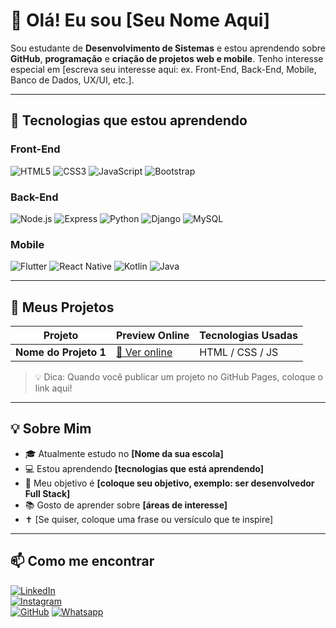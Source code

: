 # 👋 Olá! Eu sou [Seu Nome Aqui]

Sou estudante de **Desenvolvimento de Sistemas** e estou aprendendo sobre **GitHub**, **programação** e **criação de projetos web e mobile**. Tenho interesse especial em [escreva seu interesse aqui: ex. Front-End, Back-End, Mobile, Banco de Dados, UX/UI, etc.].

---

## 🎯 Tecnologias que estou aprendendo

### Front-End
![HTML5](https://img.shields.io/badge/-HTML5-E34F26?style=flat-square&logo=html5&logoColor=white)
![CSS3](https://img.shields.io/badge/-CSS3-1572B6?style=flat-square&logo=css3)
![JavaScript](https://img.shields.io/badge/-JavaScript-F7DF1E?style=flat-square&logo=javascript&logoColor=black)
![Bootstrap](https://img.shields.io/badge/-Bootstrap-7952B3?style=flat-square&logo=bootstrap&logoColor=white)

### Back-End
![Node.js](https://img.shields.io/badge/-Node.js-339933?style=flat-square&logo=node.js&logoColor=white)
![Express](https://img.shields.io/badge/-Express-000000?style=flat-square&logo=express&logoColor=white)
![Python](https://img.shields.io/badge/-Python-3776AB?style=flat-square&logo=python&logoColor=white)
![Django](https://img.shields.io/badge/-Django-092E20?style=flat-square&logo=django&logoColor=white)
![MySQL](https://img.shields.io/badge/-MySQL-4479A1?style=flat-square&logo=mysql&logoColor=white)

### Mobile
![Flutter](https://img.shields.io/badge/-Flutter-02569B?style=flat-square&logo=flutter&logoColor=white)
![React Native](https://img.shields.io/badge/-React_Native-61DAFB?style=flat-square&logo=react&logoColor=black)
![Kotlin](https://img.shields.io/badge/-Kotlin-0095D5?style=flat-square&logo=kotlin&logoColor=white)
![Java](https://img.shields.io/badge/-Java-007396?style=flat-square&logo=java&logoColor=white)

---

## 🚀 Meus Projetos

| Projeto               | Preview Online                        | Tecnologias Usadas        |
|-----------------------|-------------------------------------|--------------------------|
| **Nome do Projeto 1** | [🔗 Ver online](https://github.com/elipec8/Laguna-school) | HTML / CSS / JS          |
> 💡 Dica: Quando você publicar um projeto no GitHub Pages, coloque o link aqui!

---

## 💡 Sobre Mim

- 🎓 Atualmente estudo no **[Nome da sua escola]**
- 💻 Estou aprendendo **[tecnologias que está aprendendo]**
- 🎯 Meu objetivo é **[coloque seu objetivo, exemplo: ser desenvolvedor Full Stack]**
- 📚 Gosto de aprender sobre **[áreas de interesse]**
- ✝ [Se quiser, coloque uma frase ou versículo que te inspire]

---

## 📫 Como me encontrar

[![LinkedIn](https://img.shields.io/badge/-LinkedIn-blue?style=flat-square&logo=linkedin&logoColor=white)](https://linkedin.com/in/seuusuario)  
[![Instagram](https://img.shields.io/badge/-Instagram-E4405F?style=flat-square&logo=instagram&logoColor=white)](https://instagram.com/seuusuario)  
[![GitHub](https://img.shields.io/badge/-GitHub-181717?style=flat-square&logo=github&logoColor=white)](https://github.com/seuusuario)
[![Whatsapp](https://img.shields.io/badge/WhatsApp-25D366?style=for-the-badge&logo=WhatsApp&logoColor=white)](https://web.whatsapp.com/)  

